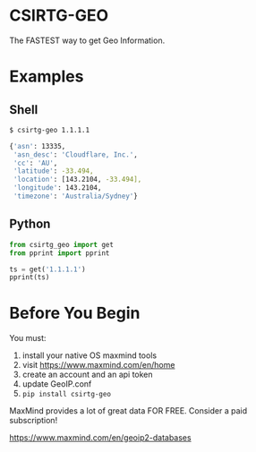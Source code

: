 # CSIRTG-GEO

The FASTEST way to get Geo Information.

# Examples
## Shell
```bash
$ csirtg-geo 1.1.1.1

{'asn': 13335,
 'asn_desc': 'Cloudflare, Inc.',
 'cc': 'AU',
 'latitude': -33.494,
 'location': [143.2104, -33.494],
 'longitude': 143.2104,
 'timezone': 'Australia/Sydney'}
```

## Python
```python
from csirtg_geo import get
from pprint import pprint

ts = get('1.1.1.1')
pprint(ts)
```

# Before You Begin
You must:  
  1. install your native OS maxmind tools
  1. visit https://www.maxmind.com/en/home
  1. create an account and an api token
  1. update GeoIP.conf
  1. `pip install csirtg-geo`
  
 MaxMind provides a lot of great data FOR FREE. Consider a paid subscription!
 
 https://www.maxmind.com/en/geoip2-databases